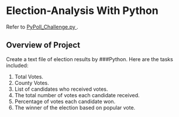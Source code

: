 # Election-Analysis With Python
Refer to [PyPoll_Challenge.py ](../main/PyPoll_Challenge.py).

## Overview of Project
Create a text file of election results by ###Python. Here are the tasks included:
  1. Total Votes.
  2. County Votes.
  3. List of candidates who received votes.
  4. The total number of votes each candidate received.
  5. Percentage of votes each candidate won.
  6. The winner of the election based on popular vote.
  
